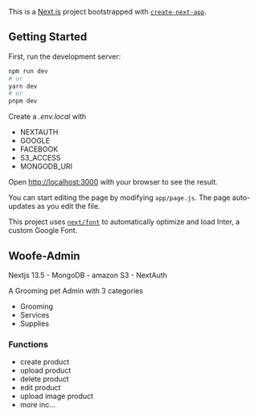 This is a [Next.js](https://nextjs.org/) project bootstrapped with [`create-next-app`](https://github.com/vercel/next.js/tree/canary/packages/create-next-app).

## Getting Started

First, run the development server:

```bash
npm run dev
# or
yarn dev
# or
pnpm dev
```

Create a _.env.local_ with

- NEXTAUTH
- GOOGLE
- FACEBOOK
- S3_ACCESS
- MONGODB_URI

Open [http://localhost:3000](http://localhost:3000) with your browser to see the result.

You can start editing the page by modifying `app/page.js`. The page auto-updates as you edit the file.

This project uses [`next/font`](https://nextjs.org/docs/basic-features/font-optimization) to automatically optimize and load Inter, a custom Google Font.

## Woofe-Admin

Nextjs 13.5 - MongoDB - amazon S3 - NextAuth

A Grooming pet Admin with 3 categories

- Grooming
- Services
- Supplies

### Functions

- create product
- upload product
- delete product
- edit product
- upload image product
- more inc...
